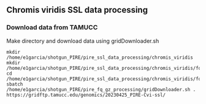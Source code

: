 ## Chromis viridis SSL data processing

### Download data from TAMUCC

Make directory and download data using gridDownloader.sh

```
mkdir /home/e1garcia/shotgun_PIRE/pire_ssl_data_processing/chromis_viridis
mkdir /home/e1garcia/shotgun_PIRE/pire_ssl_data_processing/chromis_viridis/fq_raw
cd /home/e1garcia/shotgun_PIRE/pire_ssl_data_processing/chromis_viridis/fq_raw
sbatch /home/e1garcia/shotgun_PIRE/pire_fq_gz_processing/gridDownloader.sh . https://gridftp.tamucc.edu/genomics/20230425_PIRE-Cvi-ssl/
```
